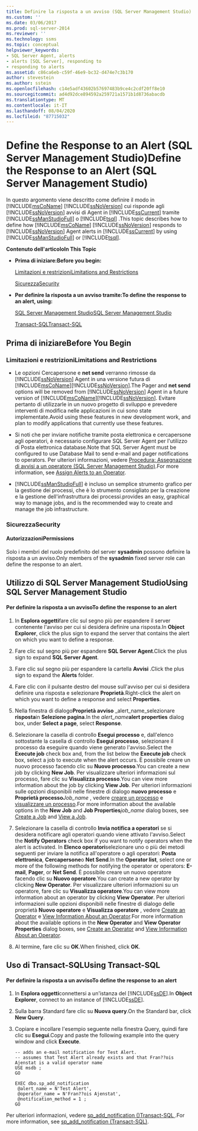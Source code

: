 ```yaml
---
title: Definire la risposta a un avviso (SQL Server Management Studio) | Microsoft Docs
ms.custom: ''
ms.date: 03/06/2017
ms.prod: sql-server-2014
ms.reviewer: ''
ms.technology: ssms
ms.topic: conceptual
helpviewer_keywords:
- SQL Server Agent, alerts
- alerts [SQL Server], responding to
- responding to alerts
ms.assetid: c86ca6eb-c59f-46e9-bc32-d474e7c3b170
author: stevestein
ms.author: sstein
ms.openlocfilehash: c14e5adf43602b57697483b9ce4c2cdf20ff8e10
ms.sourcegitcommit: ad4d92dce894592a259721a1571b1d8736abacdb
ms.translationtype: MT
ms.contentlocale: it-IT
ms.lasthandoff: 08/04/2020
ms.locfileid: "87715032"
---
```

# <a name="define-the-response-to-an-alert-sql-server-management-studio"></a><span data-ttu-id="303b7-102">Define the Response to an Alert (SQL Server Management Studio)</span><span class="sxs-lookup"><span data-stu-id="303b7-102">Define the Response to an Alert (SQL Server Management Studio)</span></span>
  <span data-ttu-id="303b7-103">In questo argomento viene descritto come definire il modo in [!INCLUDE[msCoName](../../includes/msconame-md.md)] [!INCLUDE[ssNoVersion](../../includes/ssnoversion-md.md)] cui risponde agli [!INCLUDE[ssNoVersion](../../includes/ssnoversion-md.md)] avvisi di Agent in [!INCLUDE[ssCurrent](../../includes/sscurrent-md.md)] tramite [!INCLUDE[ssManStudioFull](../../includes/ssmanstudiofull-md.md)] o [!INCLUDE[tsql](../../includes/tsql-md.md)] .</span><span class="sxs-lookup"><span data-stu-id="303b7-103">This topic describes how to define how [!INCLUDE[msCoName](../../includes/msconame-md.md)] [!INCLUDE[ssNoVersion](../../includes/ssnoversion-md.md)] responds to [!INCLUDE[ssNoVersion](../../includes/ssnoversion-md.md)] Agent alerts in [!INCLUDE[ssCurrent](../../includes/sscurrent-md.md)] by using [!INCLUDE[ssManStudioFull](../../includes/ssmanstudiofull-md.md)] or [!INCLUDE[tsql](../../includes/tsql-md.md)].</span></span>  
  
 <span data-ttu-id="303b7-104">**Contenuto dell'articolo**</span><span class="sxs-lookup"><span data-stu-id="303b7-104">**In This Topic**</span></span>  
  
-   <span data-ttu-id="303b7-105">**Prima di iniziare:**</span><span class="sxs-lookup"><span data-stu-id="303b7-105">**Before you begin:**</span></span>  
  
     [<span data-ttu-id="303b7-106">Limitazioni e restrizioni</span><span class="sxs-lookup"><span data-stu-id="303b7-106">Limitations and Restrictions</span></span>](#Restrictions)  
  
     [<span data-ttu-id="303b7-107">Sicurezza</span><span class="sxs-lookup"><span data-stu-id="303b7-107">Security</span></span>](#Security)  
  
-   <span data-ttu-id="303b7-108">**Per definire la risposta a un avviso tramite:**</span><span class="sxs-lookup"><span data-stu-id="303b7-108">**To define the response to an alert, using:**</span></span>  
  
     [<span data-ttu-id="303b7-109">SQL Server Management Studio</span><span class="sxs-lookup"><span data-stu-id="303b7-109">SQL Server Management Studio</span></span>](#SSMSProcedure)  
  
     [<span data-ttu-id="303b7-110">Transact-SQL</span><span class="sxs-lookup"><span data-stu-id="303b7-110">Transact-SQL</span></span>](#TsqlProcedure)  
  
##  <a name="before-you-begin"></a><a name="BeforeYouBegin"></a> <span data-ttu-id="303b7-111">Prima di iniziare</span><span class="sxs-lookup"><span data-stu-id="303b7-111">Before You Begin</span></span>  
  
###  <a name="limitations-and-restrictions"></a><a name="Restrictions"></a> <span data-ttu-id="303b7-112">Limitazioni e restrizioni</span><span class="sxs-lookup"><span data-stu-id="303b7-112">Limitations and Restrictions</span></span>  
  
-   <span data-ttu-id="303b7-113">Le opzioni Cercapersone e **net send** verranno rimosse da [!INCLUDE[ssNoVersion](../../includes/ssnoversion-md.md)] Agent in una versione futura di [!INCLUDE[msCoName](../../includes/msconame-md.md)][!INCLUDE[ssNoVersion](../../includes/ssnoversion-md.md)].</span><span class="sxs-lookup"><span data-stu-id="303b7-113">The Pager and **net send** options will be removed from [!INCLUDE[ssNoVersion](../../includes/ssnoversion-md.md)] Agent in a future version of [!INCLUDE[msCoName](../../includes/msconame-md.md)][!INCLUDE[ssNoVersion](../../includes/ssnoversion-md.md)].</span></span> <span data-ttu-id="303b7-114">Evitare pertanto di utilizzarle in un nuovo progetto di sviluppo e prevedere interventi di modifica nelle applicazioni in cui sono state implementate.</span><span class="sxs-lookup"><span data-stu-id="303b7-114">Avoid using these features in new development work, and plan to modify applications that currently use these features.</span></span>  
  
-   <span data-ttu-id="303b7-115">Si noti che per inviare notifiche tramite posta elettronica e cercapersone agli operatori, è necessario configurare SQL Server Agent per l'utilizzo di Posta elettronica database.</span><span class="sxs-lookup"><span data-stu-id="303b7-115">Note that SQL Server Agent must be configured to use Database Mail to send e-mail and pager notifications to operators.</span></span> <span data-ttu-id="303b7-116">Per ulteriori informazioni, vedere [Procedura: Assegnazione di avvisi a un operatore (SQL Server Management Studio)](assign-alerts-to-an-operator.md).</span><span class="sxs-lookup"><span data-stu-id="303b7-116">For more information, see [Assign Alerts to an Operator](assign-alerts-to-an-operator.md).</span></span>  
  
-   [!INCLUDE[ssManStudioFull](../../includes/ssmanstudiofull-md.md)] <span data-ttu-id="303b7-117">è incluso un semplice strumento grafico per la gestione dei processi, che è lo strumento consigliato per la creazione e la gestione dell'infrastruttura dei processi.</span><span class="sxs-lookup"><span data-stu-id="303b7-117">provides an easy, graphical way to manage jobs, and is the recommended way to create and manage the job infrastructure.</span></span>  
  
###  <a name="security"></a><a name="Security"></a> <span data-ttu-id="303b7-118">Sicurezza</span><span class="sxs-lookup"><span data-stu-id="303b7-118">Security</span></span>  
  
####  <a name="permissions"></a><a name="Permissions"></a> <span data-ttu-id="303b7-119">Autorizzazioni</span><span class="sxs-lookup"><span data-stu-id="303b7-119">Permissions</span></span>  
 <span data-ttu-id="303b7-120">Solo i membri del ruolo predefinito del server **sysadmin** possono definire la risposta a un avviso.</span><span class="sxs-lookup"><span data-stu-id="303b7-120">Only members of the **sysadmin** fixed server role can define the response to an alert.</span></span>  
  
##  <a name="using-sql-server-management-studio"></a><a name="SSMSProcedure"></a> <span data-ttu-id="303b7-121">Utilizzo di SQL Server Management Studio</span><span class="sxs-lookup"><span data-stu-id="303b7-121">Using SQL Server Management Studio</span></span>  
  
#### <a name="to-define-the-response-to-an-alert"></a><span data-ttu-id="303b7-122">Per definire la risposta a un avviso</span><span class="sxs-lookup"><span data-stu-id="303b7-122">To define the response to an alert</span></span>  
  
1.  <span data-ttu-id="303b7-123">In **Esplora oggetti**fare clic sul segno più per espandere il server contenente l'avviso per cui si desidera definire una risposta.</span><span class="sxs-lookup"><span data-stu-id="303b7-123">In **Object Explorer**, click the plus sign to expand the server that contains the alert on which you want to define a response.</span></span>  
  
2.  <span data-ttu-id="303b7-124">Fare clic sul segno più per espandere **SQL Server Agent**.</span><span class="sxs-lookup"><span data-stu-id="303b7-124">Click the plus sign to expand **SQL Server Agent**.</span></span>  
  
3.  <span data-ttu-id="303b7-125">Fare clic sul segno più per espandere la cartella **Avvisi** .</span><span class="sxs-lookup"><span data-stu-id="303b7-125">Click the plus sign to expand the **Alerts** folder.</span></span>  
  
4.  <span data-ttu-id="303b7-126">Fare clic con il pulsante destro del mouse sull'avviso per cui si desidera definire una risposta e selezionare **Proprietà**.</span><span class="sxs-lookup"><span data-stu-id="303b7-126">Right-click the alert on which you want to define a response and select **Properties**.</span></span>  
  
5.  <span data-ttu-id="303b7-127">Nella finestra di dialogo**Proprietà avviso** _alert_name_selezionare **risposta**in **Selezione pagina**.</span><span class="sxs-lookup"><span data-stu-id="303b7-127">In the _alert_name_**alert properties** dialog box, under **Select a page**, select **Response**.</span></span>  
  
6.  <span data-ttu-id="303b7-128">Selezionare la casella di controllo **Esegui processo** e, dall'elenco sottostante la casella di controllo **Esegui processo**, selezionare il processo da eseguire quando viene generato l'avviso.</span><span class="sxs-lookup"><span data-stu-id="303b7-128">Select the **Execute job** check box and, from the list below the **Execute job** check box, select a job to execute when the alert occurs.</span></span> <span data-ttu-id="303b7-129">È possibile creare un nuovo processo facendo clic su **Nuovo processo**.</span><span class="sxs-lookup"><span data-stu-id="303b7-129">You can create a new job by clicking **New Job**.</span></span> <span data-ttu-id="303b7-130">Per visualizzare ulteriori informazioni sul processo, fare clic su **Visualizza processo**.</span><span class="sxs-lookup"><span data-stu-id="303b7-130">You can view more information about the job by clicking **View Job**.</span></span> <span data-ttu-id="303b7-131">Per ulteriori informazioni sulle opzioni disponibili nelle finestre di dialogo **nuovo processo** e **Proprietà processo**_Job_name_ , vedere [creare un processo](create-a-job.md) e [visualizzare un processo](view-a-job.md).</span><span class="sxs-lookup"><span data-stu-id="303b7-131">For more information about the available options in the **New Job** and **Job Properties**_job_name_ dialog boxes, see [Create a Job](create-a-job.md) and [View a Job](view-a-job.md).</span></span>  
  
7.  <span data-ttu-id="303b7-132">Selezionare la casella di controllo **Invia notifica a operatori** se si desidera notificare agli operatori quando viene attivato l'avviso.</span><span class="sxs-lookup"><span data-stu-id="303b7-132">Select the **Notify Operators** check box if you want to notify operators when the alert is activated.</span></span> <span data-ttu-id="303b7-133">In **Elenco operatori**selezionare uno o più dei metodi seguenti per inviare la notifica all'operatore o agli operatori: **Posta elettronica**, **Cercapersone**o **Net Send**.</span><span class="sxs-lookup"><span data-stu-id="303b7-133">In the **Operator list**, select one or more of the following methods for notifying the operator or operators: **E-mail**, **Pager**, or **Net Send**.</span></span> <span data-ttu-id="303b7-134">È possibile creare un nuovo operatore facendo clic su **Nuovo operatore**.</span><span class="sxs-lookup"><span data-stu-id="303b7-134">You can create a new operator by clicking **New Operator**.</span></span> <span data-ttu-id="303b7-135">Per visualizzare ulteriori informazioni su un operatore, fare clic su **Visualizza operatore**.</span><span class="sxs-lookup"><span data-stu-id="303b7-135">You can view more information about an operator by clicking **View Operator**.</span></span> <span data-ttu-id="303b7-136">Per ulteriori informazioni sulle opzioni disponibili nelle finestre di dialogo delle proprietà **Nuovo operatore** e **Visualizza operatore** , vedere [Create an Operator](create-an-operator.md) e [View Information About an Operator](view-information-about-an-operator.md).</span><span class="sxs-lookup"><span data-stu-id="303b7-136">For more information about the available options in the **New Operator** and **View Operator Properties** dialog boxes, see [Create an Operator](create-an-operator.md) and [View Information About an Operator](view-information-about-an-operator.md).</span></span>  
  
8.  <span data-ttu-id="303b7-137">Al termine, fare clic su **OK**.</span><span class="sxs-lookup"><span data-stu-id="303b7-137">When finished, click **OK**.</span></span>  
  
##  <a name="using-transact-sql"></a><a name="TsqlProcedure"></a> <span data-ttu-id="303b7-138">Uso di Transact-SQL</span><span class="sxs-lookup"><span data-stu-id="303b7-138">Using Transact-SQL</span></span>  
  
#### <a name="to-define-the-response-to-an-alert"></a><span data-ttu-id="303b7-139">Per definire la risposta a un avviso</span><span class="sxs-lookup"><span data-stu-id="303b7-139">To define the response to an alert</span></span>  
  
1.  <span data-ttu-id="303b7-140">In **Esplora oggetti**connettersi a un'istanza del [!INCLUDE[ssDE](../../includes/ssde-md.md)].</span><span class="sxs-lookup"><span data-stu-id="303b7-140">In **Object Explorer**, connect to an instance of [!INCLUDE[ssDE](../../includes/ssde-md.md)].</span></span>  
  
2.  <span data-ttu-id="303b7-141">Sulla barra Standard fare clic su **Nuova query**.</span><span class="sxs-lookup"><span data-stu-id="303b7-141">On the Standard bar, click **New Query**.</span></span>  
  
3.  <span data-ttu-id="303b7-142">Copiare e incollare l'esempio seguente nella finestra Query, quindi fare clic su **Esegui**.</span><span class="sxs-lookup"><span data-stu-id="303b7-142">Copy and paste the following example into the query window and click **Execute**.</span></span>  
  
    ```  
    -- adds an e-mail notification for Test Alert.  
    -- assumes that Test Alert already exists and that Fran??ois Ajenstat is a valid operator name   
    USE msdb ;  
    GO  
  
    EXEC dbo.sp_add_notification  
     @alert_name = N'Test Alert',  
     @operator_name = N'Fran??ois Ajenstat',  
     @notification_method = 1 ;  
    GO  
    ```  
  
 <span data-ttu-id="303b7-143">Per ulteriori informazioni, vedere [sp_add_notification &#40;&#41;Transact-SQL ](/sql/relational-databases/system-stored-procedures/sp-add-notification-transact-sql).</span><span class="sxs-lookup"><span data-stu-id="303b7-143">For more information, see [sp_add_notification &#40;Transact-SQL&#41;](/sql/relational-databases/system-stored-procedures/sp-add-notification-transact-sql).</span></span>  
  
  
